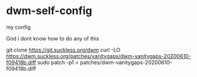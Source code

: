 # dwm-self-config
my config

God i dont know how to do any of this

git clone https://git.suckless.org/dwm
curl -LO https://dwm.suckless.org/patches/vanitygaps/dwm-vanitygaps-20200610-f09418b.diff
sudo patch -p1 < patches/dwm-vanitygaps-20200610-f09418b.diff
